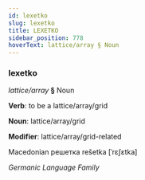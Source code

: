 ```yaml
---
id: lexetko
slug: lexetko
title: LEXETKO
sidebar_position: 778
hoverText: lattice/array § Noun
---
```


### lexetko

*lattice/array* **§** Noun

**Verb**: to be a lattice/array/grid

**Noun**: lattice/array/grid

**Modifier**: lattice/array/grid-related

Macedonian решетка rešetka [ˈrɛʃɛtka]

*Germanic Language Family*